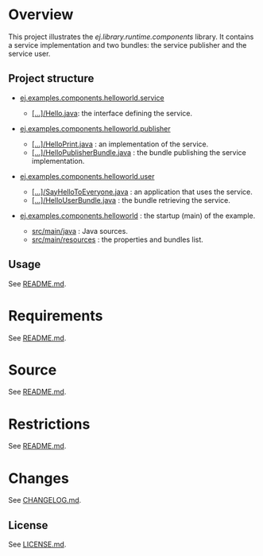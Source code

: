 # Overview
This project illustrates the _ej.library.runtime.components_ library.
It contains a service implementation and two bundles: the service publisher and the service user.

## Project structure
- [ej.examples.components.helloworld.service](ej.examples.components.helloworld.service) 
	- [[…]/Hello.java](ej.examples.components.helloworld.service/src/main/java/ej/examples/components/helloworld/service/Hello.java): the interface defining the service.

- [ej.examples.components.helloworld.publisher](ej.examples.components.helloworld.publisher)
	- [[…]/HelloPrint.java](ej.examples.components.helloworld.publisher/src/main/java/ej/examples/components/helloworld/publisher/HelloPrint.java) : an implementation of the service.
	- [[…]/HelloPublisherBundle.java](ej.examples.components.helloworld.publisher/src/main/java/ej/examples/components/helloworld/publisher/HelloPublisherBundle.java) : the bundle publishing the service implementation.
	
- [ej.examples.components.helloworld.user](ej.examples.components.helloworld.user)
	- [[…]/SayHelloToEveryone.java](ej.examples.components.helloworld.user/src/main/java/ej/examples/components/helloworld/user/SayHelloToEveryone.java) : an application that uses the service.
	- [[…]/HelloUserBundle.java](ej.examples.components.helloworld.user/src/main/java/ej/examples/components/helloworld/user/HelloUserBundle.java) : the bundle retrieving the service.
	
- [ej.examples.components.helloworld](ej.examples.components.helloworld) : the startup (main) of the example.
	- [src/main/java](ej.examples.components.helloworld/src/main/java) : Java sources.
	- [src/main/resources](ej.examples.components.helloworld/src/main/resources) : the properties and bundles list.

  
## Usage
See [README.md](ej.examples.components.helloWorld/README.md).

# Requirements
See [README.md](ej.examples.components.helloWorld/README.md).

# Source
See [README.md](ej.examples.components.helloWorld/README.md).

# Restrictions
See [README.md](ej.examples.components.helloWorld/README.md).

# Changes
See [CHANGELOG.md](CHANGELOG.md).

## License
See [LICENSE.md](LICENSE.md).
